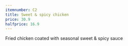 ```yaml
---
itemnumber: C2
title: Sweet & spicy chicken
price: 30.9
halfprice: 16.9
---
```

Fried chicken coated with seasonal sweet & spicy sauce
